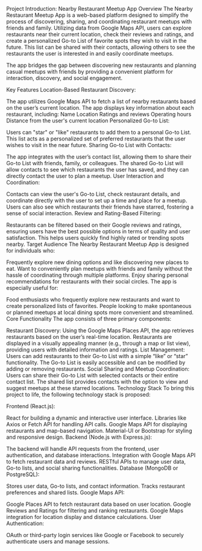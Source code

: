 Project Introduction: Nearby Restaurant Meetup App
Overview
The Nearby Restaurant Meetup App is a web-based platform designed to simplify the process of discovering, sharing, and coordinating restaurant meetups with friends and family. Utilizing data from Google Maps API, users can explore restaurants near their current location, check their reviews and ratings, and create a personalized Go-to List of favorite spots they wish to visit in the future. This list can be shared with their contacts, allowing others to see the restaurants the user is interested in and easily coordinate meetups.

The app bridges the gap between discovering new restaurants and planning casual meetups with friends by providing a convenient platform for interaction, discovery, and social engagement.

Key Features
Location-Based Restaurant Discovery:

The app utilizes Google Maps API to fetch a list of nearby restaurants based on the user’s current location.
The app displays key information about each restaurant, including:
Name
Location
Ratings and reviews
Operating hours
Distance from the user's current location
Personalized Go-to List:

Users can "star" or "like" restaurants to add them to a personal Go-to List.
This list acts as a personalized set of preferred restaurants that the user wishes to visit in the near future.
Sharing Go-to List with Contacts:

The app integrates with the user’s contact list, allowing them to share their Go-to List with friends, family, or colleagues.
The shared Go-to List will allow contacts to see which restaurants the user has saved, and they can directly contact the user to plan a meetup.
User Interaction and Coordination:

Contacts can view the user's Go-to List, check restaurant details, and coordinate directly with the user to set up a time and place for a meetup.
Users can also see which restaurants their friends have starred, fostering a sense of social interaction.
Review and Rating-Based Filtering:

Restaurants can be filtered based on their Google reviews and ratings, ensuring users have the best possible options in terms of quality and user satisfaction.
This helps users quickly find highly rated or trending spots nearby.
Target Audience
The Nearby Restaurant Meetup App is designed for individuals who:

Frequently explore new dining options and like discovering new places to eat.
Want to conveniently plan meetups with friends and family without the hassle of coordinating through multiple platforms.
Enjoy sharing personal recommendations for restaurants with their social circles.
The app is especially useful for:

Food enthusiasts who frequently explore new restaurants and want to create personalized lists of favorites.
People looking to make spontaneous or planned meetups at local dining spots more convenient and streamlined.
Core Functionality
The app consists of three primary components:

Restaurant Discovery:
Using the Google Maps Places API, the app retrieves restaurants based on the user’s real-time location.
Restaurants are displayed in a visually appealing manner (e.g., through a map or list view), providing users with detailed information and ratings.
List Management:
Users can add restaurants to their Go-to List with a simple “like” or “star” functionality.
The Go-to List is easily accessible and can be modified by adding or removing restaurants.
Social Sharing and Meetup Coordination:
Users can share their Go-to List with selected contacts or their entire contact list.
The shared list provides contacts with the option to view and suggest meetups at these starred locations.
Technology Stack
To bring this project to life, the following technology stack is proposed:

Frontend (React.js):

React for building a dynamic and interactive user interface.
Libraries like Axios or Fetch API for handling API calls.
Google Maps API for displaying restaurants and map-based navigation.
Material-UI or Bootstrap for styling and responsive design.
Backend (Node.js with Express.js):

The backend will handle API requests from the frontend, user authentication, and database interactions.
Integration with Google Maps API to fetch restaurant data and reviews.
RESTful APIs to manage user data, Go-to lists, and social sharing functionalities.
Database (MongoDB or PostgreSQL):

Stores user data, Go-to lists, and contact information.
Tracks restaurant preferences and shared lists.
Google Maps API:

Google Places API to fetch restaurant data based on user location.
Google Reviews and Ratings for filtering and ranking restaurants.
Google Maps integration for location display and distance calculations.
User Authentication:

OAuth or third-party login services like Google or Facebook to securely authenticate users and manage sessions.
